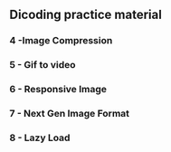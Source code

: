 ## Dicoding practice material

### 4 -Image Compression

### 5 - Gif to video

### 6 - Responsive Image

### 7 - Next Gen Image Format

### 8 - Lazy Load
